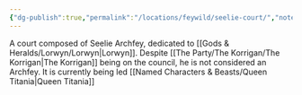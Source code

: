 ```yaml
---
{"dg-publish":true,"permalink":"/locations/feywild/seelie-court/","noteIcon":""}
---
```


A court composed of Seelie Archfey, dedicated to [[Gods & Heralds/Lorwyn/Lorwyn\|Lorwyn]]. Despite [[The Party/The Korrigan/The Korrigan\|The Korrigan]] being on the council, he is not considered an Archfey. It is currently being led [[Named Characters & Beasts/Queen Titania\|Queen Titania]]